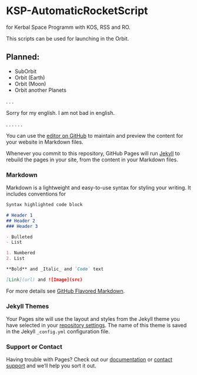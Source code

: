 # KSP-AutomaticRocketScript

for Kerbal Space Programm with KOS, RSS and RO.

This scripts can be used for launching in the Orbit.

## Planned:
- SubOrbit
- Orbit (Earth)
- Orbit (Moon)
- Orbit another Planets

.
.
.

Sorry for my english. I am not bad in english.

.
.
.
.
.
.


You can use the [editor on GitHub](https://github.com/Raychan87/KSP-KOS-RO-Scripts/edit/master/README.md) to maintain and preview the content for your website in Markdown files.

Whenever you commit to this repository, GitHub Pages will run [Jekyll](https://jekyllrb.com/) to rebuild the pages in your site, from the content in your Markdown files.

### Markdown

Markdown is a lightweight and easy-to-use syntax for styling your writing. It includes conventions for

```markdown
Syntax highlighted code block

# Header 1
## Header 2
### Header 3

- Bulleted
- List

1. Numbered
2. List

**Bold** and _Italic_ and `Code` text

[Link](url) and ![Image](src)
```

For more details see [GitHub Flavored Markdown](https://guides.github.com/features/mastering-markdown/).

### Jekyll Themes

Your Pages site will use the layout and styles from the Jekyll theme you have selected in your [repository settings](https://github.com/Raychan87/KSP-KOS-RO-Scripts/settings). The name of this theme is saved in the Jekyll `_config.yml` configuration file.

### Support or Contact

Having trouble with Pages? Check out our [documentation](https://help.github.com/categories/github-pages-basics/) or [contact support](https://github.com/contact) and we’ll help you sort it out.
